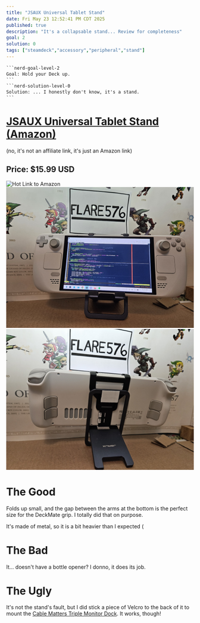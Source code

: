 ```yaml
---
title: "JSAUX Universal Tablet Stand"
date: Fri May 23 12:52:41 PM CDT 2025
published: true
description: "It's a collapsable stand... Review for completeness"
goal: 2
solution: 0
tags: ["steamdeck","accessory","peripheral","stand"]
---
```

````flare
```nerd-goal-level-2
Goal: Hold your Deck up.
```
```nerd-solution-level-0
Solution: ... I honestly don't know, it's a stand.
```
````
# [JSAUX Universal Tablet Stand (Amazon)](https://www.amazon.com/dp/B0BJVK7M72?ref=ppx_yo2ov_dt_b_fed_asin_title&th=1)

(no, it's not an affiliate link, it's just an Amazon link)

## Price: $15.99 USD

![Hot Link to Amazon](https://m.media-amazon.com/images/I/81415NsjgqL._AC_SL1500_.jpg)
![Action Shot](images/thumbnail/jsaux_front.jpg)
![Action Shot](images/thumbnail/jsaux_back.jpg)

# The Good

Folds up small, and the gap between the arms at the bottom is the perfect size for the DeckMate grip. I totally did that on purpose.

It's made of metal, so it is a bit heavier than I expected (

# The Bad

It... doesn't have a bottle opener? I donno, it does its job.

# The Ugly

It's not the stand's fault, but I did stick a piece of Velcro to the back of it to mount the [Cable Matters Triple Monitor Dock](#/steamdeck/peripherals/cable-matters-triple-monitor-usb-c-hub). It works, though!
